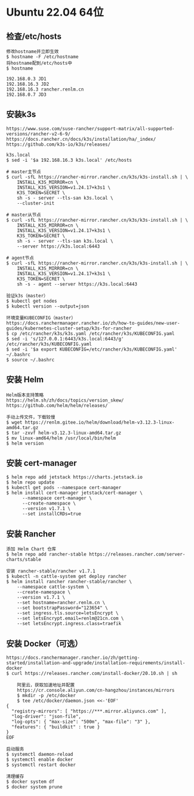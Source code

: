 # Ubuntu 22.04 64位

## 检查/etc/hosts
	修改hostname并立即生效
	$ hostname -F /etc/hostname
	将hostname配到/etc/hosts中
	$ hostname
```
192.168.0.3 JD1
192.168.16.3 JD2
192.168.16.3 rancher.renlm.cn
192.168.0.7 JD3
```
	
## 安装k3s
	https://www.suse.com/suse-rancher/support-matrix/all-supported-versions/rancher-v2-6-9/
	https://docs.rancher.cn/docs/k3s/installation/ha/_index/
	https://github.com/k3s-io/k3s/releases/
		
	k3s.local
	$ sed -i '$a 192.168.16.3 k3s.local' /etc/hosts

```	
# master主节点
$ curl -sfL https://rancher-mirror.rancher.cn/k3s/k3s-install.sh | \
    INSTALL_K3S_MIRROR=cn \
    INSTALL_K3S_VERSION=v1.24.17+k3s1 \
    K3S_TOKEN=SECRET \
    sh -s - server --tls-san k3s.local \
    --cluster-init
```

```	
# master从节点
$ curl -sfL https://rancher-mirror.rancher.cn/k3s/k3s-install.sh | \
    INSTALL_K3S_MIRROR=cn \
    INSTALL_K3S_VERSION=v1.24.17+k3s1 \
    K3S_TOKEN=SECRET \
    sh -s - server --tls-san k3s.local \
    --server https://k3s.local:6443
```

```	
# agent节点
$ curl -sfL https://rancher-mirror.rancher.cn/k3s/k3s-install.sh | \
    INSTALL_K3S_MIRROR=cn \
    INSTALL_K3S_VERSION=v1.24.17+k3s1 \
    K3S_TOKEN=SECRET \
    sh -s - agent --server https://k3s.local:6443
```

	验证k3s（master）
	$ kubectl get nodes
	$ kubectl version --output=json
	
	环境变量KUBECONFIG（master）
	https://docs.ranchermanager.rancher.io/zh/how-to-guides/new-user-guides/kubernetes-cluster-setup/k3s-for-rancher
	$ cp /etc/rancher/k3s/k3s.yaml /etc/rancher/k3s/KUBECONFIG.yaml
	$ sed -i 's/127.0.0.1:6443/k3s.local:6443/g' /etc/rancher/k3s/KUBECONFIG.yaml
	$ sed -i '$a export KUBECONFIG=/etc/rancher/k3s/KUBECONFIG.yaml' ~/.bashrc
	$ source ~/.bashrc
	
## 安装 Helm
	Helm版本支持策略
	https://helm.sh/zh/docs/topics/version_skew/
	https://github.com/helm/helm/releases/
	
	手动上传文件，下载较慢
	$ wget https://renlm.gitee.io/helm/download/helm-v3.12.3-linux-amd64.tar.gz
	$ tar -zxvf helm-v3.12.3-linux-amd64.tar.gz
	$ mv linux-amd64/helm /usr/local/bin/helm
	$ helm version

## 安装 cert-manager
	$ helm repo add jetstack https://charts.jetstack.io
	$ helm repo update
	$ kubectl get pods --namespace cert-manager
	$ helm install cert-manager jetstack/cert-manager \
		  --namespace cert-manager \
		  --create-namespace \
		  --version v1.7.1 \
		  --set installCRDs=true

## 安装 Rancher
	添加 Helm Chart 仓库
	$ helm repo add rancher-stable https://releases.rancher.com/server-charts/stable
	
	安装 rancher-stable/rancher v1.7.1
	$ kubectl -n cattle-system get deploy rancher
	$ helm install rancher rancher-stable/rancher \
        --namespace cattle-system \ 
        --create-namespace \
        --version v1.7.1 \
        --set hostname=rancher.renlm.cn \
        --set bootstrapPassword="123654" \
        --set ingress.tls.source=letsEncrypt \
        --set letsEncrypt.email=renlm@21cn.com \
        --set letsEncrypt.ingress.class=traefik

## 安装 Docker（可选）
	https://docs.ranchermanager.rancher.io/zh/getting-started/installation-and-upgrade/installation-requirements/install-docker
	$ curl https://releases.rancher.com/install-docker/20.10.sh | sh

```
	阿里云，获取加速地址并配置
	https://cr.console.aliyun.com/cn-hangzhou/instances/mirrors
	$ mkdir -p /etc/docker
	$ tee /etc/docker/daemon.json <<-'EOF'
{
  "registry-mirrors": [ "https://***.mirror.aliyuncs.com" ],
  "log-driver": "json-file",
  "log-opts": { "max-size": "500m", "max-file": "3" },
  "features": { "buildkit" : true }
}
EOF
```
	
	启动服务
	$ systemctl daemon-reload
	$ systemctl enable docker
	$ systemctl restart docker
	
	清理缓存
	$ docker system df
	$ docker system prune
